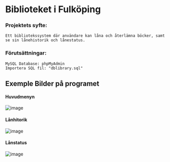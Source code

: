 # Biblioteket i Fulköping

### Projektets syfte:

    Ett bibliotekssystem där användare kan låna och återlämna böcker, samt se sin lånehistorik och lånestatus.

### Förutsättningar:

    MySQL Database: phpMyAdmin 
    Importera SQL fil: "dblibrary.sql" 


## Exemple Bilder på programet 

#### Huvudmenyn

![image](https://github.com/user-attachments/assets/26c845bc-3987-4d08-a6fd-359654ed7b20)

#### Lånhitorik
![image](https://github.com/user-attachments/assets/874d5ce1-5bb9-404e-abb1-f5d8b84eb733)

#### Lånstatus
![image](https://github.com/user-attachments/assets/dc5693d6-f37b-4000-8db2-e8d7633797dc)



